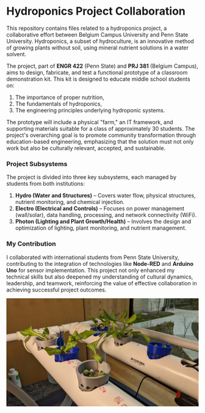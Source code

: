 # Hydroponics Project Collaboration

This repository contains files related to a hydroponics project, a collaborative effort between Belgium Campus University and Penn State University. Hydroponics, a subset of hydroculture, is an innovative method of growing plants without soil, using mineral nutrient solutions in a water solvent.

The project, part of **ENGR 422** (Penn State) and **PRJ 381** (Belgium Campus), aims to design, fabricate, and test a functional prototype of a classroom demonstration kit. This kit is designed to educate middle school students on:
1. The importance of proper nutrition,
2. The fundamentals of hydroponics,
3. The engineering principles underlying hydroponic systems.

The prototype will include a physical "farm," an IT framework, and supporting materials suitable for a class of approximately 30 students. The project's overarching goal is to promote community transformation through education-based engineering, emphasizing that the solution must not only work but also be culturally relevant, accepted, and sustainable.

### Project Subsystems
The project is divided into three key subsystems, each managed by students from both institutions:
1. **Hydro (Water and Structures)** – Covers water flow, physical structures, nutrient monitoring, and chemical injection.
2. **Electro (Electrical and Controls)** – Focuses on power management (wall/solar), data handling, processing, and network connectivity (WiFi).
3. **Photon (Lighting and Plant Growth/Health)** – Involves the design and optimization of lighting, plant monitoring, and nutrient management.

### My Contribution
I collaborated with international students from Penn State University, contributing to the integration of technologies like **Node-RED** and **Arduino Uno** for sensor implementation. This project not only enhanced my technical skills but also deepened my understanding of cultural dynamics, leadership, and teamwork, reinforcing the value of effective collaboration in achieving successful project outcomes.

![](https://github.com/Felix-Red/Hydroponics/blob/master/PXL_20240419_151506411.jpg)
